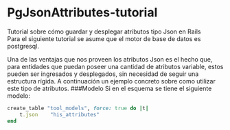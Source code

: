 # PgJsonAttributes-tutorial
Tutorial sobre cómo guardar y desplegar atributos tipo Json en Rails <br>
Para el siguiente tutorial se asume que el motor de base de datos es postgresql.

Una de las ventajas que nos proveen los atributos Json es el hecho que, para entidades que puedan poseer una cantidad de atributos variable, estos pueden ser ingresados y desplegados, sin necesidad de seguir una estructura rígida. A continuación un ejemplo concreto sobre como utilizar este tipo de atributos.
###Modelo
Si en el esquema se tiene el siguiente modelo:
```ruby
create_table "tool_models", force: true do |t|
    t.json    "his_attributes"
end
```

